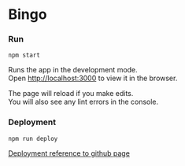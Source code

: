 # Bingo

### Run 

`npm start`

Runs the app in the development mode.\
Open [http://localhost:3000](http://localhost:3000) to view it in the browser.

The page will reload if you make edits.\
You will also see any lint errors in the console.

### Deployment

`npm run deploy`

[Deployment reference to github page](https://github.com/gitname/react-gh-pages)


